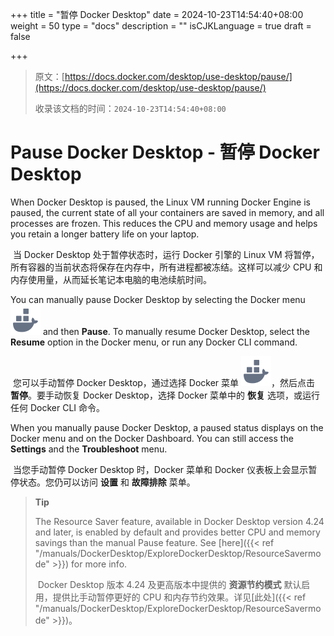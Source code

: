 +++
title = "暂停 Docker Desktop"
date = 2024-10-23T14:54:40+08:00
weight = 50
type = "docs"
description = ""
isCJKLanguage = true
draft = false

+++

> 原文：[https://docs.docker.com/desktop/use-desktop/pause/](https://docs.docker.com/desktop/use-desktop/pause/)
>
> 收录该文档的时间：`2024-10-23T14:54:40+08:00`

# Pause Docker Desktop - 暂停 Docker Desktop

When Docker Desktop is paused, the Linux VM running Docker Engine is paused, the current state of all your containers are saved in memory, and all processes are frozen. This reduces the CPU and memory usage and helps you retain a longer battery life on your laptop.

​	当 Docker Desktop 处于暂停状态时，运行 Docker 引擎的 Linux VM 将暂停，所有容器的当前状态将保存在内存中，所有进程都被冻结。这样可以减少 CPU 和内存使用量，从而延长笔记本电脑的电池续航时间。

You can manually pause Docker Desktop by selecting the Docker menu ![whale menu](PauseDockerDesktop_img/whale-x.svg) and then **Pause**. To manually resume Docker Desktop, select the **Resume** option in the Docker menu, or run any Docker CLI command.

​	您可以手动暂停 Docker Desktop，通过选择 Docker 菜单 ![whale menu](PauseDockerDesktop_img/whale-x.svg)，然后点击 **暂停**。要手动恢复 Docker Desktop，选择 Docker 菜单中的 **恢复** 选项，或运行任何 Docker CLI 命令。

When you manually pause Docker Desktop, a paused status displays on the Docker menu and on the Docker Dashboard. You can still access the **Settings** and the **Troubleshoot** menu.

​	当您手动暂停 Docker Desktop 时，Docker 菜单和 Docker 仪表板上会显示暂停状态。您仍可以访问 **设置** 和 **故障排除** 菜单。

> **Tip**
>
> The Resource Saver feature, available in Docker Desktop version 4.24 and later, is enabled by default and provides better CPU and memory savings than the manual Pause feature. See [here]({{< ref "/manuals/DockerDesktop/ExploreDockerDesktop/ResourceSavermode" >}}) for more info.
>
> ​	Docker Desktop 版本 4.24 及更高版本中提供的 **资源节约模式** 默认启用，提供比手动暂停更好的 CPU 和内存节约效果。详见[此处]({{< ref "/manuals/DockerDesktop/ExploreDockerDesktop/ResourceSavermode" >}})。
